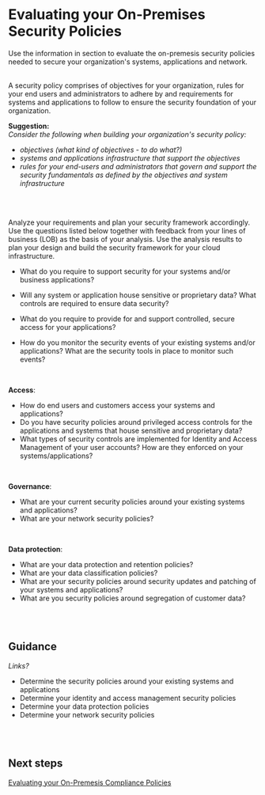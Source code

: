 # Evaluating your On-Premises Security Policies 
Use the information in section to evaluate the on-premesis security policies needed to secure your organization's systems, applications and network.
<br />
<br />

A security policy comprises of objectives for your organization, rules for your end users and administrators to adhere by and requirements for systems and applications to follow to ensure the security foundation of your organization. 

**Suggestion:**  
*Consider the following when building your organization's security policy:*
- *objectives (what kind of objectives - to do what?)*
- *systems and applications infrastructure that support the objectives*
- *rules for your end-users and administrators that govern and support the security fundamentals as defined by the objectives and system infrastructure*
<br />
<br />

Analyze your requirements and plan your security framework accordingly. Use the questions listed below together with feedback from your lines of business (LOB) as the basis of your analysis. Use the analysis results to plan your design and build the security framework for your cloud infrastructure.

- What do you require to support security for your systems and/or business applications?

- Will any system or application house sensitive or proprietary data? What controls are required to ensure data security?

- What do you require to provide for and support controlled, secure access for your applications?

- How do you monitor the security events of your existing systems and/or applications? What are the security tools in place to monitor such events?
<br />

**Access**:  
- How do end users and customers access your systems and applications? 
- Do you have security policies around privileged access controls for the applications and systems that house sensitive and proprietary data? 
- What types of security controls are implemented for Identity and Access Management of your user accounts? How are they enforced on your systems/applications? 
<br />

**Governance**:  
- What are your current security policies around your existing systems and applications?
- What are your network security policies? 
<br />

**Data protection**:  
- What are your data protection and retention policies? 
- What are your data classification policies? 
- What are your security policies around security updates and patching of your systems and applications? 
- What are you security policies around segregation of customer data? 
<br />
<br />

## Guidance 
*Links?*
- Determine the security policies around your existing systems and applications 
- Determine your identity and access management security policies 
- Determine your data protection policies 
- Determine your network security policies 
<br />
<br />

## Next steps 
[Evaluating your On-Premesis Compliance Policies](https://github.com/nmcgregor/Azure-Security/blob/master/1.2-Evaluating-your-On-Premise-Compliance-Policies.md)

